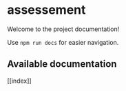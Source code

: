 # assessement

Welcome to the project documentation!

Use `npm run docs` for easier navigation.

## Available documentation

[[index]]
